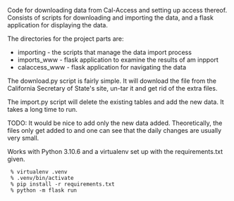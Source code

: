 
Code for downloading data from Cal-Access and setting up access thereof.
Consists of scripts for downloading and importing the data, and a flask
application for displaying the data.

The directories for the project parts are:

- importing - the scripts that manage the data import process
- imports_www - flask application to examine the results of am inpport
- calaccess_www - flask application for navigating the data

The download.py script is fairly simple. It will download the file from the
California Secretary of State's site, un-tar it and get rid of the extra
files.

The import.py script will delete the existing tables and add the new data.
It takes a long time to run.

TODO: It would be nice to add only the new data added. Theoretically, the files
only get added to and one can see that the daily changes are usually very small.

Works with Python 3.10.6 and a virtualenv set up with the requirements.txt given.

     % virtualenv .venv
     % .venv/bin/activate
     % pip install -r requirements.txt
     % python -m flask run

